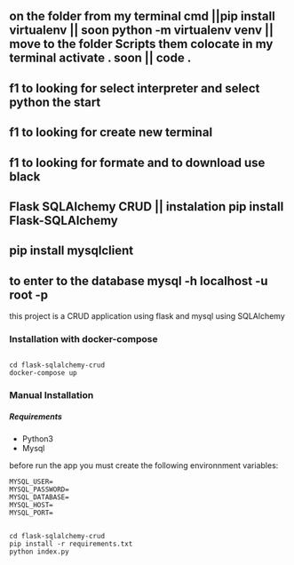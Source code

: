 ## on the folder from my terminal cmd  ||pip install virtualenv || soon python -m virtualenv venv || move to the folder Scripts them colocate in my  terminal activate . soon || code .

## f1 to looking for select interpreter and select python the start 
## f1 to looking for create new terminal 
## f1 to looking for formate and to download use black
## Flask SQLAlchemy CRUD || instalation pip install Flask-SQLAlchemy
## pip install mysqlclient
## to enter to the database mysql -h localhost -u root -p
this project is a CRUD application using flask and mysql using SQLAlchemy

### Installation with docker-compose

```

cd flask-sqlalchemy-crud
docker-compose up
```

### Manual Installation

##### Requirements

* Python3
* Mysql

before run the app you must create the following environnment variables:

```
MYSQL_USER=
MYSQL_PASSWORD=
MYSQL_DATABASE=
MYSQL_HOST=
MYSQL_PORT=
```

```

cd flask-sqlalchemy-crud
pip install -r requirements.txt
python index.py
```
